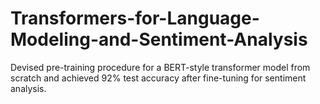 # Transformers-for-Language-Modeling-and-Sentiment-Analysis
Devised pre-training procedure for a BERT-style transformer model from scratch and achieved 92% test accuracy after fine-tuning for sentiment analysis.
